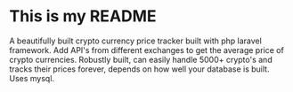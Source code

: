 # This is my README

A beautifully built crypto currency price tracker built with php laravel framework. Add API's from different exchanges to get the average price of crypto currencies. Robustly built, can easily handle 5000+ crypto's and tracks their prices forever, depends on how well your database is built. Uses mysql.
